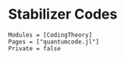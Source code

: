 # Stabilizer Codes

```@autodocs
Modules = [CodingTheory]
Pages = ["quantumcode.jl"]
Private = false
```
